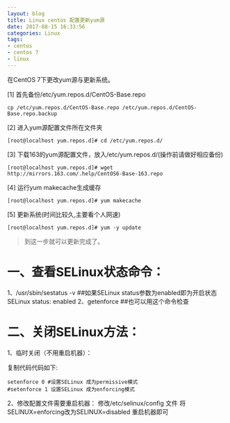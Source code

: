 ```yaml
---
layout: blog
title: Linux centos 配置更新yum源
date: 2017-08-15 16:33:56
categories: Linux
tags:
- centos
- centos 7
- linux
---
```


在CentOS 7下更改yum源与更新系统。

[1] 首先备份/etc/yum.repos.d/CentOS-Base.repo
```shell
cp /etc/yum.repos.d/CentOS-Base.repo /etc/yum.repos.d/CentOS-Base.repo.backup
```
<!-- more -->

[2] 进入yum源配置文件所在文件夹
```
[root@localhost yum.repos.d]# cd /etc/yum.repos.d/
```
[3] 下载163的yum源配置文件，放入/etc/yum.repos.d/(操作前请做好相应备份)
```
[root@localhost yum.repos.d]# wget http://mirrors.163.com/.help/CentOS6-Base-163.repo
```
[4] 运行yum makecache生成缓存
```
[root@localhost yum.repos.d]# yum makecache
```
[5] 更新系统(时间比较久,主要看个人网速)
```
[root@localhost yum.repos.d]# yum -y update
```
> 到这一步就可以更新完成了。


# 一、查看SELinux状态命令：
1、/usr/sbin/sestatus -v      ##如果SELinux status参数为enabled即为开启状态
SELinux status:                 enabled
2、getenforce                 ##也可以用这个命令检查

# 二、关闭SELinux方法：
1、临时关闭（不用重启机器）：

复制代码代码如下:
```
setenforce 0 #设置SELinux 成为permissive模式
#setenforce 1 设置SELinux 成为enforcing模式
```
2、修改配置文件需要重启机器：
修改/etc/selinux/config 文件
将SELINUX=enforcing改为SELINUX=disabled
重启机器即可
